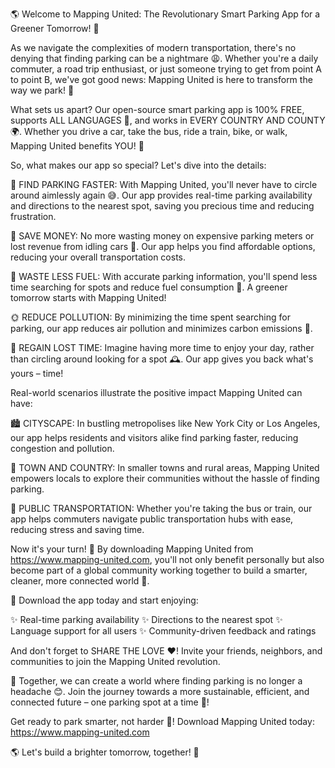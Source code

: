 🌎 Welcome to Mapping United: The Revolutionary Smart Parking App for a Greener Tomorrow! 🚀

As we navigate the complexities of modern transportation, there's no denying that finding parking can be a nightmare 😩. Whether you're a daily commuter, a road trip enthusiast, or just someone trying to get from point A to point B, we've got good news: Mapping United is here to transform the way we park! 🚗

What sets us apart? Our open-source smart parking app is 100% FREE, supports ALL LANGUAGES 💬, and works in EVERY COUNTRY AND COUNTY 🌍. Whether you drive a car, take the bus, ride a train, bike, or walk, Mapping United benefits YOU! 👋

So, what makes our app so special? Let's dive into the details:

🔴 FIND PARKING FASTER: With Mapping United, you'll never have to circle around aimlessly again 😅. Our app provides real-time parking availability and directions to the nearest spot, saving you precious time and reducing frustration.

💸 SAVE MONEY: No more wasting money on expensive parking meters or lost revenue from idling cars 💸. Our app helps you find affordable options, reducing your overall transportation costs.

🌟 WASTE LESS FUEL: With accurate parking information, you'll spend less time searching for spots and reduce fuel consumption 🚗. A greener tomorrow starts with Mapping United!

🌞 REDUCE POLLUTION: By minimizing the time spent searching for parking, our app reduces air pollution and minimizes carbon emissions 💨.

💸 REGAIN LOST TIME: Imagine having more time to enjoy your day, rather than circling around looking for a spot 🕰️. Our app gives you back what's yours – time!

Real-world scenarios illustrate the positive impact Mapping United can have:

🏙️ CITYSCAPE: In bustling metropolises like New York City or Los Angeles, our app helps residents and visitors alike find parking faster, reducing congestion and pollution.

🌳 TOWN AND COUNTRY: In smaller towns and rural areas, Mapping United empowers locals to explore their communities without the hassle of finding parking.

🚂 PUBLIC TRANSPORTATION: Whether you're taking the bus or train, our app helps commuters navigate public transportation hubs with ease, reducing stress and saving time.

Now it's your turn! 🎉 By downloading Mapping United from https://www.mapping-united.com, you'll not only benefit personally but also become part of a global community working together to build a smarter, cleaner, more connected world 🌈.

📲 Download the app today and start enjoying:

✨ Real-time parking availability
✨ Directions to the nearest spot
✨ Language support for all users
✨ Community-driven feedback and ratings

And don't forget to SHARE THE LOVE ❤️! Invite your friends, neighbors, and communities to join the Mapping United revolution.

🌟 Together, we can create a world where finding parking is no longer a headache 😊. Join the journey towards a more sustainable, efficient, and connected future – one parking spot at a time 🚀!

Get ready to park smarter, not harder 💪! Download Mapping United today: https://www.mapping-united.com

🌎 Let's build a brighter tomorrow, together! 👫